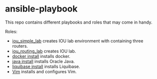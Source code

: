 # ansible-playbook

This repo contains different playbooks and roles that may come in handy.

Roles:
- [iou\_simple\_lab](roles/iou.simple.lab/README.md) creates IOU lab environment with containing three routers.
- [iou\_routing\_lab](roles/iou.routing.lab/README.md) creates IOU lab.
- [docker install](roles/docker.install/README.md) installs docker.
- [java install](roles/java.install/README.md) installs Oracle Java.
- [liquibase install](roles/liquibase.install/README.md) installs Liquibase.
- [Vim](roles/vim/README.md) installs and configures Vim.
